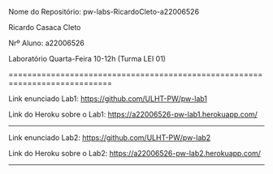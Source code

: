 Nome do Repositório: pw-labs-RicardoCleto-a22006526

Ricardo Casaca Cleto

Nrº Aluno: a22006526

Laboratório Quarta-Feira 10-12h (Turma LEI 01)

============================================================================

Link enunciado Lab1: https://github.com/ULHT-PW/pw-lab1 

Link do Heroku sobre o Lab1: https://a22006526-pw-lab1.herokuapp.com/

----------------------------------------------------------------------------
Link enunciado Lab2: https://github.com/ULHT-PW/pw-lab2


Link do Heroku sobre o Lab2: https://a22006526-pw-lab2.herokuapp.com/

----------------------------------------------------------------------------
